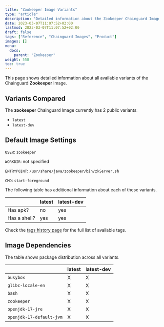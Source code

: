 ```yaml
---
title: "Zookeeper Image Variants"
type: "article"
description: "Detailed information about the Zookeeper Chainguard Image variants"
date: 2023-03-07T11:07:52+02:00
lastmod: 2023-03-07T11:07:52+02:00
draft: false
tags: ["Reference", "Chainguard Images", "Product"]
images: []
menu:
  docs:
    parent: "Zookeeper"
weight: 550
toc: true
---
```


This page shows detailed information about all available variants of the Chainguard **Zookeeper** Image.

## Variants Compared
The **zookeeper** Chainguard Image currently has 2 public variants: 

- `latest`
- `latest-dev`

## Default Image Settings
`USER`:		`zookeeper`

`WORKDIR`:	not specified

`ENTRYPOINT`:	`/usr/share/java/zookeeper/bin/zkServer.sh`

`CMD`:		`start-foreground`

The following table has additional information about each of these variants.

|              | latest | latest-dev |
|--------------|--------|------------|
| Has apk?     | no     | yes        |
| Has a shell? | yes    | yes        |

Check the [tags history page](/chainguard/chainguard-images/reference/zookeeper/tags_history/) for the full list of available tags.
## Image Dependencies
The table shows package distribution across all variants.

|                          | latest | latest-dev |
|--------------------------|--------|------------|
| `busybox`                | X      | X          |
| `glibc-locale-en`        | X      | X          |
| `bash`                   | X      | X          |
| `zookeeper`              | X      | X          |
| `openjdk-17-jre`         | X      | X          |
| `openjdk-17-default-jvm` | X      | X          |
